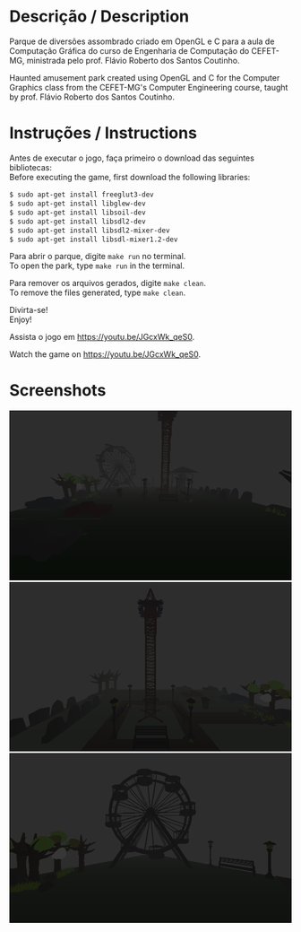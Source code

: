 # Descrição / Description
Parque de diversões assombrado criado em OpenGL e C para a aula de Computação Gráfica do curso de Engenharia de Computação do CEFET-MG, ministrada pelo prof. Flávio Roberto dos Santos Coutinho.

Haunted amusement park created using OpenGL and C for the Computer Graphics class from the CEFET-MG's Computer Engineering course, taught by prof. Flávio Roberto dos Santos Coutinho.

# Instruções / Instructions
Antes de executar o jogo, faça primeiro o download das seguintes bibliotecas:<br>
Before executing the game, first download the following libraries:
```
$ sudo apt-get install freeglut3-dev
$ sudo apt-get install libglew-dev
$ sudo apt-get install libsoil-dev
$ sudo apt-get install libsdl2-dev
$ sudo apt-get install libsdl2-mixer-dev
$ sudo apt-get install libsdl-mixer1.2-dev
```
Para abrir o parque, digite `make run` no terminal.<br>
To open the park, type `make run` in the terminal.

Para remover os arquivos gerados, digite `make clean`.<br>
To remove the files generated, type `make clean`.

Divirta-se!<br>
Enjoy!

Assista o jogo em https://youtu.be/JGcxWk_qeS0.

Watch the game on https://youtu.be/JGcxWk_qeS0.

# Screenshots
![](https://github.com/MariaIzamara/TP2/blob/master/images/2.png?raw=true)
![](https://github.com/MariaIzamara/TP2/blob/master/images/3.png?raw=true)
![](https://github.com/MariaIzamara/TP2/blob/master/images/4.png?raw=true)
